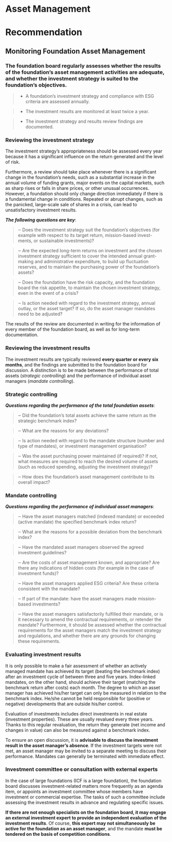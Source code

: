 # Asset Management

# Recommendation

## Monitoring Foundation Asset Management

### The foundation board regularly assesses whether the results of the foundation’s asset management activities are adequate, and whether the investment strategy is suited to the foundation’s objectives.


> * A foundation’s investment strategy and compliance with ESG
criteria are assessed annually.

> * The investment results are monitored at least twice a year.

> * The investment strategy and results review findings are
documented.


### Reviewing the investment strategy
The investment strategy’s appropriateness should be assessed every year because it has a significant influence on the return generated and the level of risk.

Furthermore, a review should take place whenever there is a significant change in the foundation’s needs, such as a substantial increase in the annual volume of funding grants, major events on the capital markets, such as sharp rises or falls in share prices, or other unusual occurrences. However, a foundation should only change direction immediately if there is a fundamental change in conditions. Repeated or abrupt changes, such as the panicked, large-scale sale of shares in a crisis, can lead to unsatisfactory investment results.

***The following questions are key***:


> ‒ Does the investment strategy suit the foundation’s objectives (for
example with respect to its target return, mission-based invest-
ments, or sustainable investments)?

> ‒ Are the expected long-term returns on investment and the chosen investment strategy sufficient to cover the intended annual grant-making and administrative expenditure, to build up fluctuation reserves, and to maintain the purchasing power of the
foundation’s assets?

> ‒ Does the foundation have the risk capacity, and the foundation board the risk appetite, to maintain the chosen investment strategy, even in the event of a crisis?

> ‒ Is action needed with regard to the investment strategy, annual outlay, or the asset target? If so, do the asset manager mandates need to be adjusted?

The results of the review are documented in writing for the information of every member of the foundation board, as well as for long-term documentation.


### Reviewing the investment results
The investment results are typically reviewed **every quarter or every six months**, and the findings are submitted to the foundation board for discussion. A distinction is to be made between the performance of total assets (*strategic controlling*) and the performance of individual asset managers (*mandate controlling*).


### Strategic controlling
***Questions regarding the performance of the total foundation assets***:

> ‒ Did the foundation’s total assets achieve the same return as the
strategic benchmark index?

> ‒ What are the reasons for any deviations?

> ‒ Is action needed with regard to the mandate structure (number and type of mandates), or investment management organisation?

> ‒ Was the asset purchasing power maintained (if required)? If not, what measures are required to reach the desired volume of assets (such as reduced spending, adjusting the investment strategy)?

> ‒ How does the foundation’s asset management contribute to its overall impact?


### Mandate controlling
***Questions regarding the performance of individual asset managers***:

> ‒ Have the asset managers matched (indexed mandate) or exceeded (active mandate) the specified benchmark index return?

> ‒ What are the reasons for a possible deviation from the benchmark index?

> ‒ Have the mandated asset managers observed the agreed investment guidelines?

> ‒ Are the costs of asset management known, and appropriate? Are there any indications of hidden costs (for example in the case of investment funds)?

> ‒ Have the asset managers applied ESG criteria? Are these criteria consistent with the mandate?

> ‒ If part of the mandate: have the asset managers made mission-based investments?

> ‒ Have the asset managers satisfactorily fulfilled their mandate, or is it necessary to amend the contractual requirements, or retender the mandate? Furthermore, it should be assessed whether the contractual requirements for the asset managers match the investment strategy and regulations, and whether there are any grounds for changing these requirements.


### Evaluating investment results
It is only possible to make a fair assessment of whether an actively managed mandate has achieved its target (beating the benchmark index) after an investment cycle of between three and five years. Index-linked mandates, on the other hand, should achieve their target (matching the benchmark return after costs) each month. The degree to which an asset manager has achieved his/her target can only be measured in relation to the benchmark index. He/she cannot be held responsible for (positive or negative) developments that
are outside his/her control.

Evaluation of investments includes direct investments in real estate (investment properties). These are usually revalued every three years. Thanks to this regular revaluation, the return they generate (net income and changes in value) can also be measured against a benchmark index.

To ensure an open discussion, it is **advisable to discuss the investment result in the asset manager’s absence**. If the investment targets were not met, an asset manager may be invited to a separate meeting to discuss their performance. Mandates can generally be terminated with immediate effect.


### Investment committee or consultation with external experts
In the case of large foundations (ICF is a large foundation), the foundation board discusses investment-related matters more frequently as an agenda item, or appoints an investment committee whose members have investment or commercial expertise. The tasks of such a committee include assessing the investment results in advance and regulating specific issues.

**If there are not enough specialists on the foundation board, it may engage an external investment expert to provide an independent evaluation of the investment results**. Of course, **this expert may not
simultaneously be active for the foundation as an asset manager**, and the mandate **must be tendered on the basis of competition conditions**.


